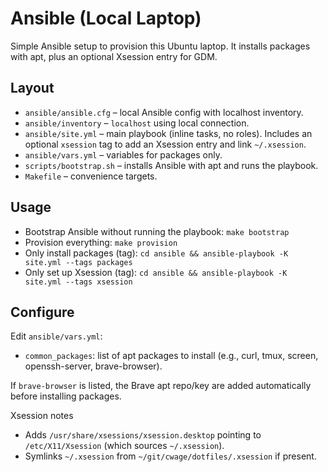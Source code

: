 # Ansible (Local Laptop)

Simple Ansible setup to provision this Ubuntu laptop. It installs packages with apt, plus an optional Xsession entry for GDM.

## Layout
- `ansible/ansible.cfg` – local Ansible config with localhost inventory.
- `ansible/inventory` – `localhost` using local connection.
- `ansible/site.yml` – main playbook (inline tasks, no roles). Includes an optional `xsession` tag to add an Xsession entry and link `~/.xsession`.
- `ansible/vars.yml` – variables for packages only.
- `scripts/bootstrap.sh` – installs Ansible with apt and runs the playbook.
- `Makefile` – convenience targets.

## Usage
- Bootstrap Ansible without running the playbook: `make bootstrap`
- Provision everything: `make provision`
- Only install packages (tag): `cd ansible && ansible-playbook -K site.yml --tags packages`
- Only set up Xsession (tag): `cd ansible && ansible-playbook -K site.yml --tags xsession`

## Configure
Edit `ansible/vars.yml`:
- `common_packages`: list of apt packages to install (e.g., curl, tmux, screen, openssh-server, brave-browser).

If `brave-browser` is listed, the Brave apt repo/key are added automatically before installing packages.

Xsession notes
- Adds `/usr/share/xsessions/xsession.desktop` pointing to `/etc/X11/Xsession` (which sources `~/.xsession`).
- Symlinks `~/.xsession` from `~/git/cwage/dotfiles/.xsession` if present.
